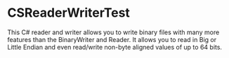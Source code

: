 # CSReaderWriterTest
This C# reader and writer allows you to write binary files with many more features than the BinaryWriter and Reader. It allows you to read in Big or Little Endian and even read/write non-byte aligned values of up to 64 bits.
